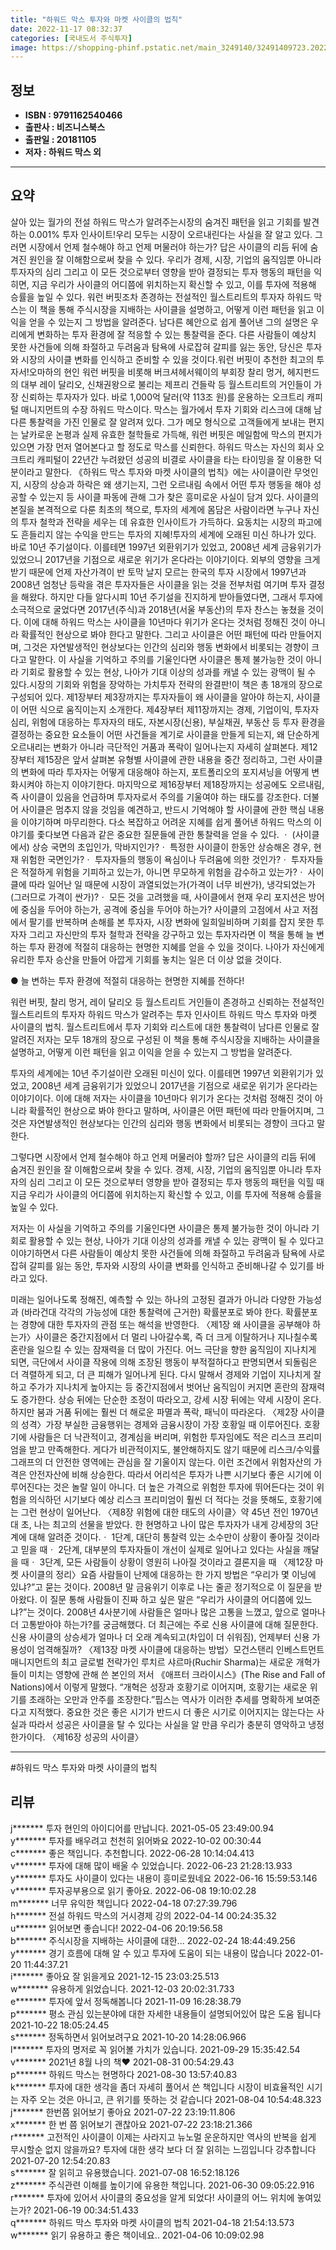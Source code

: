 ```yaml
---
title: "하워드 막스 투자와 마켓 사이클의 법칙"
date: 2022-11-17 08:32:37
categories: [국내도서 주식투자]
image: https://shopping-phinf.pstatic.net/main_3249140/32491409723.20221019125038.jpg
---
```


## **정보**

- **ISBN : 9791162540466**
- **출판사 : 비즈니스북스**
- **출판일 : 20181105**
- **저자 : 하워드 막스 외**

------



## **요약**

살아 있는 월가의 전설 하워드 막스가 알려주는시장의 숨겨진 패턴을 읽고 기회를 발견하는 0.001% 투자 인사이트!우리 모두는 시장이 오르내린다는 사실을 잘 알고 있다. 그러면 시장에서 언제 철수해야 하고 언제 머물러야 하는가? 답은 사이클의 리듬 뒤에 숨겨진 원인을 잘 이해함으로써 찾을 수 있다. 우리가 경제, 시장, 기업의 움직임뿐 아니라 투자자의 심리 그리고 이 모든 것으로부터 영향을 받아 결정되는 투자 행동의 패턴을 익히면, 지금 우리가 사이클의 어디쯤에 위치하는지 확신할 수 있고, 이를 투자에 적용해 승률을 높일 수 있다. 워런 버핏조차 존경하는 전설적인 월스트리트의 투자자 하워드 막스는 이 책을 통해  주식시장을 지배하는 사이클을 설명하고, 어떻게 이런 패턴을 읽고 이익을 얻을 수 있는지 그 방법을 알려준다. 남다른 혜안으로 쉽게 풀어낸 그의 설명은 우리에게 변화하는 투자 환경에 잘 적응할 수 있는 통찰력을 준다. 다른 사람들이 예상치 못한 사건들에 의해 좌절하고 두려움과 탐욕에 사로잡혀 갈피를 잃는 동안, 당신은 투자와 시장의 사이클 변화를 인식하고 준비할 수 있을 것이다.워런 버핏이 추천한 최고의 투자서!오마하의 현인 워런 버핏을 비롯해 버크셔헤서웨이의 부회장 찰리 멍거, 헤지펀드의 대부 레이 달리오, 신채권왕으로 불리는 제프리 건들락 등 월스트리트의 거인들이 가장 신뢰하는 투자자가 있다. 바로 1,000억 달러(약 113조 원)를 운용하는 오크트리 캐피털 매니지먼트의 수장 하워드 막스이다. 막스는 월가에서 투자 기회와 리스크에 대해 남다른 통찰력을 가진 인물로 잘 알려져 있다. 그가 메모 형식으로 고객들에게 보내는 편지는 날카로운 논평과 실제 유효한 철학들로 가득해, 워런 버핏은 메일함에 막스의 편지가 있으면 가장 먼저 열어본다고 할 정도로 막스를 신뢰한다. 하워드 막스는 자신의 회사 오크트리 캐피털이 22년간 누려왔던 성공의 비결로 사이클을 타는 타이밍을 잘 이용한 덕분이라고 말한다. 《하워드 막스 투자와 마켓 사이클의 법칙》에는 사이클이란 무엇인지, 시장의 상승과 하락은 왜 생기는지, 그런 오르내림 속에서 어떤 투자 행동을 해야 성공할 수 있는지 등 사이클 파동에 관해 그가 찾은 흥미로운 사실이 담겨 있다. 사이클의 본질을 본격적으로 다룬 최초의 책으로, 투자의 세계에 몸담은 사람이라면 누구나 자신의 투자 철학과 전략을 세우는 데 유효한 인사이트가 가득하다. 요동치는 시장의 파고에도 흔들리지 않는 수익을 만드는 투자의 지혜!투자의 세계에 오래된 미신 하나가 있다. 바로 10년 주기설이다. 이를테면 1997년 외환위기가 있었고, 2008년 세계 금융위기가 있었으니 2017년을 기점으로 새로운 위기가 온다라는 이야기이다. 외부의 영향을 크게 받기 때문에 언제 자산가격이 반 토막 날지 모르는 한국의 투자 시장에서 1997년과 2008년 엄청난 등락을 겪은 투자자들은 사이클을 읽는 것을 전부처럼 여기며 투자 결정을 해왔다. 하지만 다들 알다시피 10년 주기설을 진지하게 받아들였다면, 그래서 투자에 소극적으로 굴었다면 2017년(주식)과 2018년(서울 부동산)의 투자 찬스는 놓쳤을 것이다. 이에 대해 하워드 막스는 사이클을 10년마다 위기가 온다는 것처럼 정해진 것이 아니라 확률적인 현상으로 봐야 한다고 말한다. 그리고 사이클은 어떤 패턴에 따라 만들어지며, 그것은 자연발생적인 현상보다는 인간의 심리와 행동 변화에서 비롯되는 경향이 크다고 말한다. 이 사실을 기억하고 주의를 기울인다면 사이클은 통제 불가능한 것이 아니라 기회로 활용할 수 있는 현상, 나아가 기대 이상의 성과를 캐낼 수 있는 광맥이 될 수 있다.시장의 기회와 위험을 장악하는 가치투자 전략의 완결판!이 책은 총 18개의 장으로 구성되어 있다. 제1장부터 제3장까지는 투자자들이 왜 사이클을 알아야 하는지, 사이클이 어떤 식으로 움직이는지 소개한다. 제4장부터 제11장까지는 경제, 기업이익, 투자자 심리, 위험에 대응하는 투자자의 태도, 자본시장(신용), 부실채권, 부동산 등 투자 환경을 결정하는 중요한 요소들이 어떤 사건들을 계기로 사이클을 만들게 되는지, 왜 단순하게 오르내리는 변화가 아니라 극단적인 거품과 폭락이 일어나는지 자세히 살펴본다. 제12장부터 제15장은 앞서 살펴본 유형별 사이클에 관한 내용을 중간 정리하고, 그런 사이클의 변화에 따라 투자자는 어떻게 대응해야 하는지, 포트폴리오의 포지셔닝을 어떻게 변화시켜야 하는지 이야기한다. 마지막으로 제16장부터 제18장까지는 성공에도 오르내림, 즉 사이클이 있음을 언급하며 투자자로서 주의를 기울여야 하는 태도를 강조한다. 더불어 사이클은 멈추지 않을 것임을 예견하고, 반드시 기억해야 할 사이클에 관한 핵심 내용을 이야기하며 마무리한다. 다소 복잡하고 어려운 지혜를 쉽게 풀어낸 하워드 막스의 이야기를 좇다보면 다음과 같은 중요한 질문들에 관한 통찰력을 얻을 수 있다. ㆍ (사이클에서) 상승 국면의 초입인가, 막바지인가?ㆍ 특정한 사이클이 한동안 상승해온 경우, 현재 위험한 국면인가?ㆍ 투자자들의 행동이 욕심이나 두려움에 의한 것인가?ㆍ 투자자들은 적절하게 위험을 기피하고 있는가, 아니면 무모하게 위험을 감수하고 있는가?ㆍ 사이클에 따라 일어난 일 때문에 시장이 과열되었는가(가격이 너무 비싼가), 냉각되었는가(그러므로 가격이 싼가)?ㆍ 모든 것을 고려했을 때, 사이클에서 현재 우리 포지션은 방어에 중심을 두어야 하는가, 공격에 중심을 두어야 하는가?  사이클의 고점에서 사고 저점에서 팔기를 반복하며 손해를 본 투자자, 시장 변화에 일희일비하며 기회를 잡지 못한 투자자 그리고 자신만의 투자 철학과 전략을 강구하고 있는 투자자라면 이 책을 통해 늘 변하는 투자 환경에 적절히 대응하는 현명한 지혜를 얻을 수 있을 것이다. 나아가 자신에게 유리한 투자 승산을 만들어 아깝게 기회를 놓치는 일은 더 이상 없을 것이다.

● 늘 변하는 투자 환경에 적절히 대응하는 현명한 지혜를 전하다!

워런 버핏, 찰리 멍거, 레이 달리오 등 월스트리트 거인들이 존경하고 신뢰하는 전설적인 월스트리트의 투자자 하워드 막스가 알려주는 투자 인사이트 하워드 막스 투자와 마켓 사이클의 법칙. 월스트리트에서 투자 기회와 리스트에 대한 통찰력이 남다른 인물로 잘 알려진 저자는 모두 18개의 장으로 구성된 이 책을 통해 주식시장을 지배하는 사이클을 설명하고, 어떻게 이런 패턴을 읽고 이익을 얻을 수 있는지 그 방법을 알려준다. 

투자의 세계에는 10년 주기설이란 오래된 미신이 있다. 이를테면 1997년 외환위기가 있었고, 2008년 세계 금융위기가 있었으니 2017년을 기점으로 새로운 위기가 온다라는 이야기이다. 이에 대해 저자는 사이클을 10년마다 위기가 온다는 것처럼 정해진 것이 아니라 확률적인 현상으로 봐야 한다고 말하며, 사이클은 어떤 패턴에 따라 만들어지며, 그것은 자연발생적인 현상보다는 인간의 심리와 행동 변화에서 비롯되는 경향이 크다고 말한다. 

그렇다면 시장에서 언제 철수해야 하고 언제 머물러야 할까? 답은 사이클의 리듬 뒤에 숨겨진 원인을 잘 이해함으로써 찾을 수 있다. 경제, 시장, 기업의 움직임뿐 아니라 투자자의 심리 그리고 이 모든 것으로부터 영향을 받아 결정되는 투자 행동의 패턴을 익힐 때 지금 우리가 사이클의 어디쯤에 위치하는지 확신할 수 있고, 이를 투자에 적용해 승률을 높일 수 있다. 

저자는 이 사실을 기억하고 주의를 기울인다면 사이클은 통제 불가능한 것이 아니라 기회로 활용할 수 있는 현상, 나아가 기대 이상의 성과를 캐낼 수 있는 광맥이 될 수 있다고 이야기하면서 다른 사람들이 예상치 못한 사건들에 의해 좌절하고 두려움과 탐욕에 사로잡혀 갈피를 잃는 동안, 투자와 시장의 사이클 변화를 인식하고 준비해나갈 수 있기를 바라고 있다.

미래는 일어나도록 정해진, 예측할 수 있는 하나의 고정된 결과가 아니라 다양한 가능성과 (바라건대 각각의 가능성에 대한 통찰력에 근거한) 확률분포로 봐야 한다. 확률분포는 경향에 대한 투자자의 관점 또는 해석을 반영한다. 〈제1장 왜 사이클을 공부해야 하는가〉사이클은 중간지점에서 더 멀리 나아갈수록, 즉 더 크게 이탈하거나 지나칠수록 혼란을 일으킬 수 있는 잠재력을 더 많이 가진다. 어느 극단을 향한 움직임이 지나치게 되면, 극단에서 사이클 작용에 의해 조장된 행동이 부적절하다고 판명되면서 되돌림은 더 격렬하게 되고, 더 큰 피해가 일어나게 된다. 다시 말해서 경제와 기업이 지나치게 잘하고 주가가 지나치게 높아지는 등 중간지점에서 벗어난 움직임이 커지면 혼란의 잠재력도 증가한다. 상승 뒤에는 단순한 조정이 따라오고, 강세 시장 뒤에는 약세 시장이 온다. 하지만 붐과 거품 뒤에는 훨씬 더 해로운 파멸과 폭락, 패닉이 따라온다. 〈제2장 사이클의 성격〉가장 부실한 금융행위는 경제와 금융시장이 가장 호황일 때 이루어진다. 호황기에 사람들은 더 낙관적이고, 경계심을 버리며, 위험한 투자임에도 적은 리스크 프리미엄을 받고 만족해한다. 게다가 비관적이지도, 불안해하지도 않기 때문에 리스크/수익률 그래프의 더 안전한 영역에는 관심을 잘 기울이지 않는다. 이런 조건에서 위험자산의 가격은 안전자산에 비해 상승한다. 따라서 어리석은 투자가 나쁜 시기보다 좋은 시기에 이루어진다는 것은 놀랄 일이 아니다. 더 높은 가격으로 위험한 투자에 뛰어든다는 것이 위험을 의식하던 시기보다 예상 리스크 프리미엄이 훨씬 더 적다는 것을 뜻해도, 호황기에는 그런 현상이 일어난다. 〈제8장 위험에 대한 태도의 사이클〉약 45년 전인 1970년대 초, 나는 최고의 선물을 받았다. 한 현명하고 나이 많은 투자자가 내게 강세장의 3단계에 대해 알려준 것이다.ㆍ 1단계, 대단히 통찰력 있는 소수만이 상황이 좋아질 것이라고 믿을 때ㆍ 2단계, 대부분의 투자자들이 개선이 실제로 일어나고 있다는 사실을 깨달을 때ㆍ 3단계, 모든 사람들이 상황이 영원히 나아질 것이라고 결론지을 때  〈제12장 마켓 사이클의 정리〉요즘 사람들이 난제에 대응하는 한 가지 방법은 “우리가 몇 이닝에 있냐?”고 묻는 것이다. 2008년 말 금융위기 이후로 나는 줄곧 정기적으로 이 질문을 받아왔다. 이 질문 통해 사람들이 진짜 하고 싶은 말은 “우리가 사이클의 어디쯤에 있느냐?”는 것이다. 2008년 4사분기에 사람들은 얼마나 많은 고통을 느꼈고, 앞으로 얼마나 더 고통받아야 하는가?를 궁금해했다. 더 최근에는 주로 신용 사이클에 대해 질문한다. 신용 사이클의 상승세가 얼마나 더 오래 계속되고(차입이 더 쉬워짐), 언제부터 신용 가용성이 엄격해질까? 〈제13장 마켓 사이클에 대응하는 방법〉모건스탠리 인베스트먼트 매니지먼트의 최고 글로벌 전략가인 루치르 샤르마(Ruchir Sharma)는 새로운 개혁가들이 미치는 영향에 관해 쓴 본인의 저서 《애프터 크라이시스》(The Rise and Fall of Nations)에서 이렇게 말했다. “개혁은 성장과 호황기로 이어지며, 호황기는 새로운 위기를 초래하는 오만과 안주를 조장한다.”핍스는 역사가 이러한 추세를 명확하게 보여준다고 지적했다. 중요한 것은 좋은 시기가 반드시 더 좋은 시기로 이어지지는 않는다는 사실과 따라서 성공은 사이클을 탈 수 있다는 사실을 알 만큼 우리가 충분히 영악하고 냉정한가이다. 〈제16장 성공의 사이클〉

------

#하워드 막스 투자와 마켓 사이클의 법칙


## **리뷰** 

  j******* 투자 현인의 아이디어를 만납니다. 2021-05-05 23:49:00.94 <br/>  y******* 투자를 배우려고 천천히 읽어봐요 2022-10-02 00:30:44 <br/>  c******* 좋은 책입니다. 추천합니다. 2022-06-28 10:14:04.413 <br/>  v******* 투자에 대해 많이 배울 수 있었습니다. 2022-06-23 21:28:13.933 <br/>  y******* 투자도 사이클이 있다는 내용이 흥미로웠네요 2022-06-16 15:59:53.146 <br/>  v******* 투자공부용으로 읽기 좋아요. 2022-06-08 19:10:02.28 <br/>  m******* 너무 유익한 책입니다 2022-04-18 07:27:39.796 <br/>  h******* 전설 하워드 막스의 거시경제 강의 2022-04-14 00:24:35.32 <br/>  u******* 읽어보면 좋습니다! 2022-04-06 20:19:56.58 <br/>  b******* 주식시장을 지배하는 사이클에 대한... 2022-02-24 18:44:49.256 <br/>  y******* 경기 흐름에 대해 알 수 있고 투자에 도움이 되는 내용이 많습니다 2022-01-20 11:44:37.21 <br/>  i******* 좋아요 잘 읽을게요 2021-12-15 23:03:25.513 <br/>  w******* 유용하게 읽었습니다. 2021-12-03 20:02:31.733 <br/>  e******* 투자에 앞서 정독해봅니다 2021-11-09 16:28:38.79 <br/>  p******* 평소 관심 있는분야에 대한 자세한 내용들이 설명되어있어 많은 도움 됩니다 2021-10-22 18:05:24.45 <br/>  s******* 정독하면서 읽어보려구요 2021-10-20 14:28:06.966 <br/>  l******* 투자의 명저로 꼭 읽어볼 가치가 있습니다. 2021-09-29 15:35:42.54 <br/>  v******* 2021년 8월 나의 책♥ 2021-08-31 00:54:29.43 <br/>  p******* 하워드 막스는 현명하다 2021-08-30 13:57:40.83 <br/>  k******* 투자에 대한 생각을 좀더 자세히 풀어서 쓴 책입니다
시장이 비효율적인 시기는 자주 오는 것은 아니고, 큰 위기를 뜻하는 것 같습니다 2021-08-04 10:54:48.323 <br/>  j******* 한번쯤 읽어보기 좋아요 2021-07-22 23:19:11.806 <br/>  x******* 한 번 쯤 읽어보기 괜찮아요 2021-07-22 23:18:21.366 <br/>  r******* 고전적인 사이클이 이제는 사라지고 뉴노멀 운운하지만 역사의 반복을 쉽게 무시할순 없지 않을까요? 투자에 대한 생각 보다 더 잘 읽히는 느낌입니다 강추합니다 2021-07-20 12:54:20.83 <br/>  s******* 잘 읽히고 유용했습니다. 2021-07-08 16:52:18.126 <br/>  z******* 주식관련 이해를 높이기에 유용한 책입니다. 2021-06-30 09:05:22.916 <br/>  r******* 투자에 있어서 사이클의 중요성을 알게 되었다! 사이클의 어느 위치에 놓여있는가? 2021-06-19 00:34:51.433 <br/>  q******* 하워드 막스 투자와 마켓 사이클의 법칙 2021-04-18 21:54:13.573 <br/>  w******* 읽기 유용하고 좋은 책이네요.. 2021-04-06 10:09:02.98 <br/>